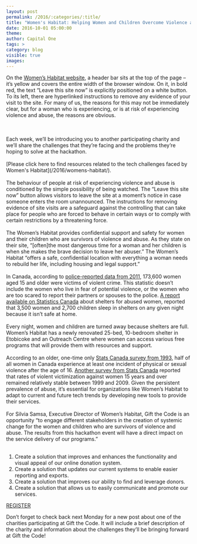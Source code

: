 ```yaml
---
layout: post
permalink: /2016/:categories/:title/
title: "Women's Habitat: Helping Women and Children Overcome Violence and Abuse"
date: 2016-10-01 05:00:00
theme:
author: Capital One
tags: >
category: blog
visible: true
images:
---
```

On the <a href="https://womenshabitat.ca/" target="_blank">Women’s Habitat website</a>, a header bar sits at the top of the page –
it’s yellow and covers the entire width of the browser window. On it, in bold red, the text “Leave this site now” is explicitly
positioned on a white button. To its left, there are hyperlinked instructions to remove any evidence of your visit to the site.
For many of us, the reasons for this may not be immediately clear, but for a woman who is experiencing, or is at risk of experiencing
violence and abuse, the reasons are obvious.
<!--more-->
<br />
<br />
Each week, we’ll be introducing you to another participating charity and we’ll share the challenges that they’re facing and the problems they’re hoping to solve at the hackathon.
<br />
<br />
[Please click here to find resources related to the tech challenges faced by Women's Habitat](/2016/womens-habitat/).
<br />
<br />
The behaviour of people at risk of experiencing violence and abuse is conditioned by the simple possibility of being watched.
The “Leave this site now” button allows visitors to leave the site at a moment’s notice in case someone enters the room unannounced.
The instructions for removing evidence of site visits are a safeguard against the controlling that can take place for people who are
forced to behave in certain ways or to comply with certain restrictions by a threatening force.
<br />
<br />
The Women’s Habitat provides confidential support and safety for women and their children who are survivors of violence and abuse.
As they state on their site, “[often]the most dangerous time for a woman and her children is when she makes the brave decision to
leave her abuser.” The Women’s Habitat “offers a safe, confidential location with everything a woman needs to rebuild her life,
including housing and legal support.”
<br />
<br />
In Canada, according to <a href="http://womenshabitat.ca/wp-content/uploads/2013/12/StatisticalTrends.pdf">police-reported data from 2011</a>,
173,600 women aged 15 and older were victims of violent crime. This statistic doesn’t include the women who live in fear of potential violence,
or the women who are too scared to report their partners or spouses to the police.
<a href="http://www.statcan.gc.ca/pub/85-002-x/2015001/article/14207-eng.htm">A report available on Statistics Canada</a> about shelters for
abused women, reported that 3,500 women and 2,700 children sleep in shelters on any given night because it isn’t safe at home.
<br />
<br />
Every night, women and children are turned away because shelters are full. Women’s Habitat has a newly renovated 25-bed, 10-bedroom shelter
in Etobicoke and an Outreach Centre where women can access various free programs that will provide them with resources and support.
<br />
<br />
According to an older, one-time only <a href="http://www23.statcan.gc.ca/imdb/p2SV.pl?Function=getSurvey&SDDS=3896&Item_Id=1712">Stats Canada
survey from 1993</a>, half of all women in Canada experience at least one incident of physical or sexual violence after the age of 16.
<a href="http://www.gov.nl.ca/vpi/facts/VAW_EN_Fact Sheet_VAW_in_Canada.pdf">Another survey from Stats Canada</a> reported that rates of
violent victimization against women 15 years and over remained relatively stable between 1999 and 2009. Given the persistent prevalence of
abuse, it’s essential for organizations like Women’s Habitat to adapt to current and future tech trends by developing new tools to provide their services.
<br />
<br />
For Silvia Samsa, Executive Director of Women’s Habitat, Gift the Code is an opportunity “to engage different stakeholders in the creation
of systemic change for the women and children who are survivors of violence and abuse. The results from this hackathon event will have a
direct impact on the service delivery of our programs.”
<br />
<br />
<ol>
<li>Create a solution that improves and enhances the functionality and visual appeal of our online donation system.</li>
<li>Create a solution that updates our current systems to enable easier reporting and exports. </li>
<li>Create a solution that improves our ability to find and leverage donors.</li>
<li>Create a solution that allows us to easily communicate and promote our services.</li>
<!-- li>Create a new tool for Women’s Habitat to provide their outreach services to women who require their support.</li -->
</ol>
<div class="center link"><a href="https://www.hackworks.com/giftthecode" class="register-now">REGISTER</a></div>

Don’t forget to check back next Monday for a new post about one of the charities participating at Gift the Code. It will include a brief description of the charity and information about the challenges they’ll be bringing forward at Gift the Code!
